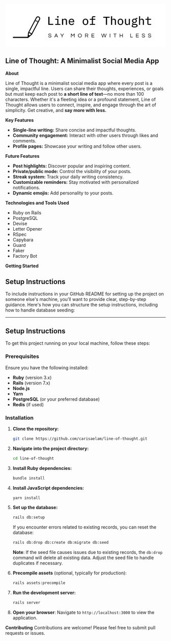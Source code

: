 ![Line of Thought Logo](/app/assets/images/logo.png)

## Line of Thought: A Minimalist Social Media App

**About**

Line of Thought is a minimalist social media app where every post is a single, impactful line. Users can share their thoughts, experiences, or goals but must keep each post to **a short line of text**—no more than 100 characters. Whether it's a fleeting idea or a profound statement, Line of Thought allows users to connect, inspire, and engage through the art of simplicity. Get creative, and **say more with less.**

**Key Features**

- **Single-line writing:** Share concise and impactful thoughts.
- **Community engagement:** Interact with other users through likes and comments.
- **Profile pages:** Showcase your writing and follow other users.

**Future Features**

- **Post highlights:** Discover popular and inspiring content.
- **Private/public mode:** Control the visibility of your posts.
- **Streak system:** Track your daily writing consistency.
- **Customizable reminders:** Stay motivated with personalized notifications.
- **Dynamic emojis:** Add personality to your posts.

**Technologies and Tools Used**

- Ruby on Rails
- PostgreSQL
- Devise
- Letter Opener
- RSpec
- Capybara
- Guard
- Faker
- Factory Bot

**Getting Started**

## Setup Instructions

To include instructions in your GitHub README for setting up the project on someone else's machine, you’ll want to provide clear, step-by-step guidance. Here's how you can structure the setup instructions, including how to handle database seeding:

---

## Setup Instructions

To get this project running on your local machine, follow these steps:

### Prerequisites

Ensure you have the following installed:

- **Ruby** (version 3.x)
- **Rails** (version 7.x)
- **Node.js**
- **Yarn**
- **PostgreSQL** (or your preferred database)
- **Redis** (if used)

### Installation

1. **Clone the repository:**

   ```bash
   git clone https://github.com/carisaelam/line-of-thought.git
   ```

2. **Navigate into the project directory:**

   ```bash
   cd line-of-thought
   ```

3. **Install Ruby dependencies:**

   ```bash
   bundle install
   ```

4. **Install JavaScript dependencies:**

   ```bash
   yarn install
   ```

5. **Set up the database:**

   ```bash
   rails db:setup
   ```

   If you encounter errors related to existing records, you can reset the database:

   ```bash
   rails db:drop db:create db:migrate db:seed
   ```

   **Note**: If the seed file causes issues due to existing records, the `db:drop` command will delete all existing data. Adjust the seed file to handle duplicates if necessary.

6. **Precompile assets** (optional, typically for production):

   ```bash
   rails assets:precompile
   ```

7. **Run the development server:**

   ```bash
   rails server
   ```

8. **Open your browser**:
   Navigate to `http://localhost:3000` to view the application.

**Contributing**
Contributions are welcome! Please feel free to submit pull requests or issues.
